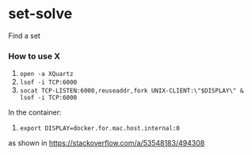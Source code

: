 # set-solve
Find a set


### How to use X
 1. `open -a XQuartz`
 1. `lsof -i TCP:6000`
 1. `socat TCP-LISTEN:6000,reuseaddr,fork UNIX-CLIENT:\"$DISPLAY\" & lsof -i TCP:6000`

 In the container:
 1. `export DISPLAY=docker.for.mac.host.internal:0`


as shown in https://stackoverflow.com/a/53548183/494308
